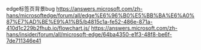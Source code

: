 ﻿edge标签页背景bug
https://answers.microsoft.com/zh-hans/microsoftedge/forum/all/edge%E6%96%B0%E5%BB%BA%E6%A0%87%E7%AD%BE%E9%A1%B5/b4815c1a-fe52-486e-871a-410d1c229b2fhub.io/flowchart.js/
https://answers.microsoft.com/zh-hans/insider/forum/all/microsoft-edge/64ba4350-e1f3-48f8-be6f-7de711346e41
